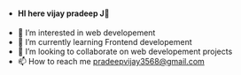 - <h4>HI here vijay pradeep J👋</h4>
- 👀 I’m interested in web developement
- 🌱 I’m currently learning Frontend developement
- 💞️ I’m looking to collaborate on web developement projects
- 📫 How to reach me pradeepvijay3568@gmail.com

<!---
vijaypradeepJ/vijaypradeepJ is a ✨ special ✨ repository because its `README.md` (this file) appears on your GitHub profile.
You can click the Preview link to take a look at your changes.
--->
<h4> </h4>
